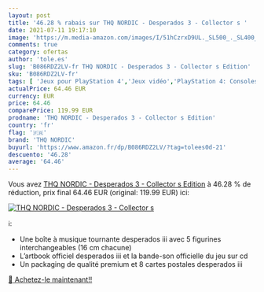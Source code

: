 ```yaml
---
layout: post
title: '46.28 % rabais sur THQ NORDIC - Desperados 3 - Collector s '
date: 2021-07-11 19:17:10
image: 'https://m.media-amazon.com/images/I/51hCzrxD9UL._SL500_._SL400_.jpg'
comments: true
category: ofertas
author: 'tole.es'
slug: 'B086RDZ2LV-fr THQ NORDIC - Desperados 3 - Collector s Edition'
sku: 'B086RDZ2LV-fr'
tags: [ 'Jeux pour PlayStation 4','Jeux vidéo','PlayStation 4: Consoles, jeux et accessoires','thq nordic', ]
actualPrice: 64.46 EUR
currency: EUR
price: 64.46
comparePrice: 119.99 EUR
prodname: 'THQ NORDIC - Desperados 3 - Collector s Edition'
country: 'fr'
flag: '🇫🇷'
brand: 'THQ NORDIC'
buyurl: 'https://www.amazon.fr/dp/B086RDZ2LV/?tag=tolees0d-21'
descuento: '46.28'
average: '64.46'
---
```


Vous avez [THQ NORDIC - Desperados 3 - Collector s Edition](https://www.amazon.fr/dp/B086RDZ2LV/?tag=tolees0d-21)  à  46.28 % de réduction, prix final  64.46 EUR (original: 119.99 EUR) ici:

[![THQ NORDIC - Desperados 3 - Collector s ](https://m.media-amazon.com/images/I/51hCzrxD9UL._SL500_._SL400_.jpg)](https://www.amazon.fr/dp/B086RDZ2LV/?tag=tolees0d-21)

ℹ️:

- Une boîte à musique tournante desperados iii avec 5 figurines interchangeables (16 cm chacune)
- L’artbook officiel desperados iii et la bande-son officielle du jeu sur cd
- Un packaging de qualité premium et 8 cartes postales desperados iii

[🛒 Achetez-le maintenant!!](https://www.amazon.fr/dp/B086RDZ2LV/?tag=tolees0d-21)

